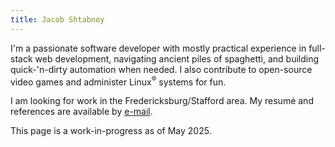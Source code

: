```yaml
---
title: Jacob Shtabnoy
---
```


I'm a passionate software developer with mostly practical experience in full-stack web development, navigating ancient piles of spaghetti, and building quick-'n-dirty automation when needed. I also contribute to open-source video games and administer Linux<sup>&reg;</sup> systems for fun.

I am looking for work in the Fredericksburg/Stafford area. My resum&eacute; and references are available by [e-mail](/contact).

This page is a work-in-progress as of May 2025.

[RESUME]: /resume.pdf
